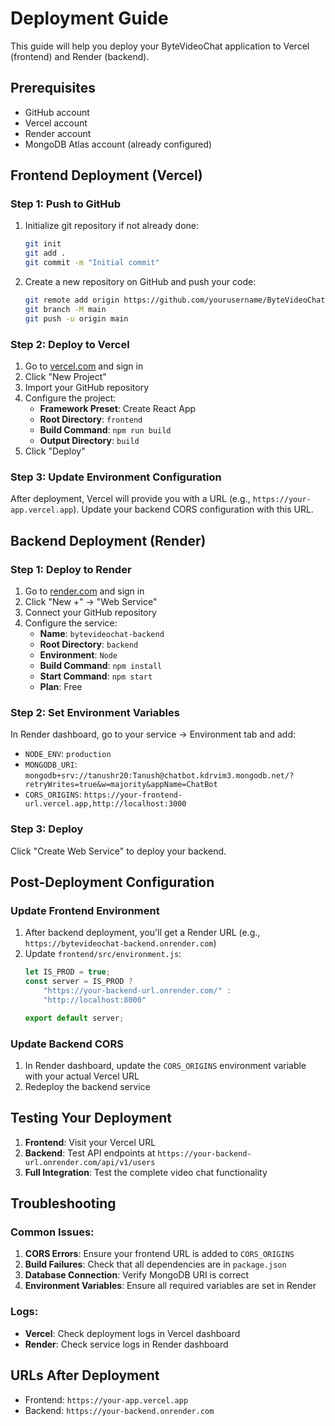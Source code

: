 # Deployment Guide

This guide will help you deploy your ByteVideoChat application to Vercel (frontend) and Render (backend).

## Prerequisites

- GitHub account
- Vercel account
- Render account
- MongoDB Atlas account (already configured)

## Frontend Deployment (Vercel)

### Step 1: Push to GitHub
1. Initialize git repository if not already done:
   ```bash
   git init
   git add .
   git commit -m "Initial commit"
   ```

2. Create a new repository on GitHub and push your code:
   ```bash
   git remote add origin https://github.com/yourusername/ByteVideoChat.git
   git branch -M main
   git push -u origin main
   ```

### Step 2: Deploy to Vercel
1. Go to [vercel.com](https://vercel.com) and sign in
2. Click "New Project"
3. Import your GitHub repository
4. Configure the project:
   - **Framework Preset**: Create React App
   - **Root Directory**: `frontend`
   - **Build Command**: `npm run build`
   - **Output Directory**: `build`
5. Click "Deploy"

### Step 3: Update Environment Configuration
After deployment, Vercel will provide you with a URL (e.g., `https://your-app.vercel.app`). Update your backend CORS configuration with this URL.

## Backend Deployment (Render)

### Step 1: Deploy to Render
1. Go to [render.com](https://render.com) and sign in
2. Click "New +" → "Web Service"
3. Connect your GitHub repository
4. Configure the service:
   - **Name**: `bytevideochat-backend`
   - **Root Directory**: `backend`
   - **Environment**: `Node`
   - **Build Command**: `npm install`
   - **Start Command**: `npm start`
   - **Plan**: Free

### Step 2: Set Environment Variables
In Render dashboard, go to your service → Environment tab and add:
- `NODE_ENV`: `production`
- `MONGODB_URI`: `mongodb+srv://tanushr20:Tanush@chatbot.kdrvim3.mongodb.net/?retryWrites=true&w=majority&appName=ChatBot`
- `CORS_ORIGINS`: `https://your-frontend-url.vercel.app,http://localhost:3000`

### Step 3: Deploy
Click "Create Web Service" to deploy your backend.

## Post-Deployment Configuration

### Update Frontend Environment
1. After backend deployment, you'll get a Render URL (e.g., `https://bytevideochat-backend.onrender.com`)
2. Update `frontend/src/environment.js`:
   ```javascript
   let IS_PROD = true;
   const server = IS_PROD ?
       "https://your-backend-url.onrender.com/" :
       "http://localhost:8000"
   
   export default server;
   ```

### Update Backend CORS
1. In Render dashboard, update the `CORS_ORIGINS` environment variable with your actual Vercel URL
2. Redeploy the backend service

## Testing Your Deployment

1. **Frontend**: Visit your Vercel URL
2. **Backend**: Test API endpoints at `https://your-backend-url.onrender.com/api/v1/users`
3. **Full Integration**: Test the complete video chat functionality

## Troubleshooting

### Common Issues:
1. **CORS Errors**: Ensure your frontend URL is added to `CORS_ORIGINS`
2. **Build Failures**: Check that all dependencies are in `package.json`
3. **Database Connection**: Verify MongoDB URI is correct
4. **Environment Variables**: Ensure all required variables are set in Render

### Logs:
- **Vercel**: Check deployment logs in Vercel dashboard
- **Render**: Check service logs in Render dashboard

## URLs After Deployment
- Frontend: `https://your-app.vercel.app`
- Backend: `https://your-backend.onrender.com`
